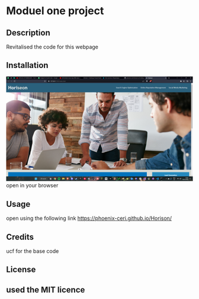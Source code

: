 # Moduel one project
## Description

Revitalised the code for this webpage
## Installation
![screenshot of website](./assets/images/screen.png)
open in your browser

## Usage
open using the following link
https://phoenix-ceri.github.io/Horison/
## Credits

ucf for the base code

## License

used the MIT licence
---
